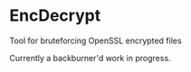 # EncDecrypt
Tool for bruteforcing OpenSSL encrypted files

Currently a backburner'd work in progress.
